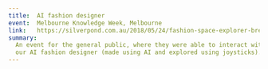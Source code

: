 ```yaml
---
title:  AI fashion designer
event:  Melbourne Knowledge Week, Melbourne
link:   https://silverpond.com.au/2018/05/24/fashion-space-explorer-breakdown/
summary:
  An event for the general public, where they were able to interact with
  our AI fashion designer (made using AI and explored using joysticks).
---
```


